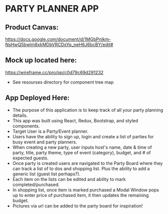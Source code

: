 # PARTY PLANNER APP

## Product Canvas:
 https://docs.google.com/document/d/1MGbPnIkm-NsHwQ5bwlm8xkMDbVRCDsYq_neH6J6bcBY/edit#

 ## Mock up located here:
  https://wireframe.cc/pro/pp/c0d79c69d291232

  - See resourses directory for component tree map

 ## App Deployed Here: 

 - The purpose of this application is to keep track of all your party planning details. 
 - This app was built using React, Redux, Bootstrap, and styled components. 
 - Target User is a Party/Event planner.
 - Users have the ability to sign up, login and create a list of parties for busy event and party planners. 
 - When creating a new party, user inputs host's name, date & time of party, title, party theme, type of event (category), budget, and # of expected guests. 
 - Once party is created users are navigated to the Party Board where they can track a list of to dos and shopping list. Plus the ability to add a generic list (guest list perhaps?).
 - Each item on the lists can be edited and ability to mark completed/purchased. 
 - In shopping list, once item is marked purchased a Modal Window pops up to enter price of purchased item, it then updates the remaining budget.
 -  Pictures via url can be added to the party board for inspiration!
 

 
